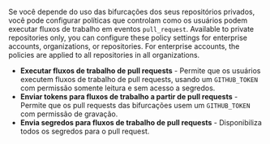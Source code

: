 Se você depende do uso das bifurcações dos seus repositórios privados, você pode configurar políticas que controlam como os usuários podem executar fluxos de trabalho em eventos `pull_request`. Available to private repositories only, you can configure these policy settings for enterprise accounts, organizations, or repositories. For enterprise accounts, the policies are applied to all repositories in all organizations.

- **Executar fluxos de trabalho de pull requests** - Permite que os usuários executem fluxos de trabalho de pull requests, usando um `GITHUB_TOKEN` com permissão somente leitura e sem acesso a segredos.
- **Enviar tokens para fluxos de trabalho a partir de pull requests** - Permite que os pull requests das bifurcações usem um `GITHUB_TOKEN` com permissão de gravação.
- **Envia segredos para fluxos de trabalho de pull requests** - Disponibiliza todos os segredos para o pull request.

